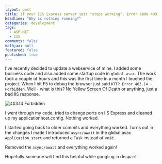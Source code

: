 ```yaml
---
layout: post
title: If your IIS Express server just "stops working". Error Code 403.14 Forbidden
headline: "Why is nothing running?"
categories: development
tags: 
  - ASP.NET
  - IIS
comments: false
mathjax: null
featured: false
published: true
---
```

I've recently decided to update a webservice of mine. I added some business code and also added some startup code in `global.asax`. The work took a couple of hours and this was the first time in a month I touched the project. When I hit F5 to debug the browser just said `HTTP Error 403.14 - Forbidden`. Well - what is this? No Yellow Screen Of Death or anything, just a bad IIS response.

![403.14 Forbidden](https://w6szka.bn1304.livefilestore.com/y2p99PDRyqSkOwWg6pHj-ruoqQuCPSEOnyXyGE0O8evzb3S-O07hodXyJbN8JAk66lDSfffdvkaryB6R-x80wrLzMO9IxA23LLQCqGcY0ck9no/40314forbidden.PNG?psid=1)

I went through my code, tried to change ports on IIS Express and cleaned up my applicationhost.config. Nothing worked.

I started going back to older commits and everything worked. Turns out in the changes I made I introduced `async/await` in the global.asax `Application_start` and returned a `Task` instead of `void`.

Removed the `async/await` and everything worked again!

Hopefully someone will find this helpful while googling in despair!